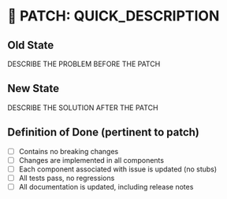 🔨 PATCH: QUICK_DESCRIPTION
===========

Old State
-----------

DESCRIBE THE PROBLEM BEFORE THE PATCH

New State
-----------

DESCRIBE THE SOLUTION AFTER THE PATCH

Definition of Done (pertinent to patch)
------------------

* [ ] Contains no breaking changes
* [ ] Changes are implemented in all components
* [ ] Each component associated with issue is updated (no stubs)
* [ ] All tests pass, no regressions
* [ ] All documentation is updated, including release notes